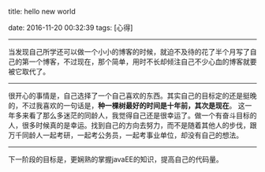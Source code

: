 title: hello new world

date: 2016-11-20 00:32:39
tags: [心得]

---
 当发现自己所学还可以做一个小小的博客的时候，就迫不及待的花了半个月写了自己的第一个博客，不过现在，那个简单，用时不长却倾注自己不少心血的博客就要被它取代了。

<!--more-->
----------
很开心的事情是，自己选择了一个自己喜欢的东西。其实自己的目标定的还是挺晚的，不过我喜欢的一句话是，**种一棵树最好的时间是十年前，其次是现在**。 这一年多来看了那么多迷茫的同龄人，我觉得自己还是很幸运了。做一个有奋斗目标的人，很多时候真的是幸运。找到自己的方向去努力，而不是随着其他人的步伐，跟万千同龄人一起考研，一起考公务员，一起考事业单位，却没有自己的想法。

----------
下一阶段的目标是，更娴熟的掌握javaEE的知识，提高自己的代码量。